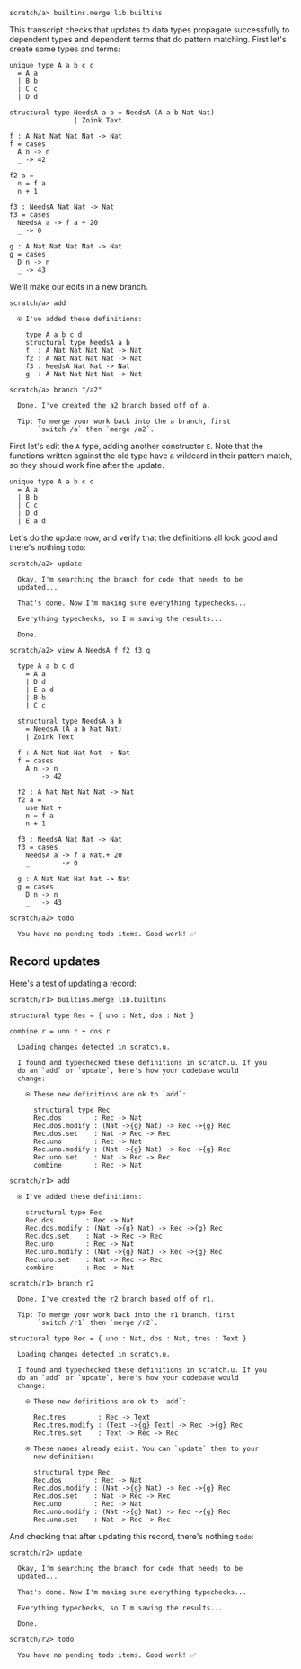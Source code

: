 ``` ucm :hide
scratch/a> builtins.merge lib.builtins
```

This transcript checks that updates to data types propagate successfully to dependent types and dependent terms that do pattern matching. First let's create some types and terms:

``` unison :hide
unique type A a b c d
  = A a
  | B b
  | C c
  | D d

structural type NeedsA a b = NeedsA (A a b Nat Nat)
                | Zoink Text

f : A Nat Nat Nat Nat -> Nat
f = cases
  A n -> n
  _ -> 42

f2 a =
  n = f a
  n + 1

f3 : NeedsA Nat Nat -> Nat
f3 = cases
  NeedsA a -> f a + 20
  _ -> 0

g : A Nat Nat Nat Nat -> Nat
g = cases
  D n -> n
  _ -> 43
```

We'll make our edits in a new branch.

``` ucm
scratch/a> add

  ⍟ I've added these definitions:

    type A a b c d
    structural type NeedsA a b
    f  : A Nat Nat Nat Nat -> Nat
    f2 : A Nat Nat Nat Nat -> Nat
    f3 : NeedsA Nat Nat -> Nat
    g  : A Nat Nat Nat Nat -> Nat

scratch/a> branch "/a2"

  Done. I've created the a2 branch based off of a.

  Tip: To merge your work back into the a branch, first
       `switch /a` then `merge /a2`.
```

First let's edit the `A` type, adding another constructor `E`. Note that the functions written against the old type have a wildcard in their pattern match, so they should work fine after the update.

``` unison :hide
unique type A a b c d
  = A a
  | B b
  | C c
  | D d
  | E a d
```

Let's do the update now, and verify that the definitions all look good and there's nothing `todo`:

``` ucm
scratch/a2> update

  Okay, I'm searching the branch for code that needs to be
  updated...

  That's done. Now I'm making sure everything typechecks...

  Everything typechecks, so I'm saving the results...

  Done.

scratch/a2> view A NeedsA f f2 f3 g

  type A a b c d
    = A a
    | D d
    | E a d
    | B b
    | C c

  structural type NeedsA a b
    = NeedsA (A a b Nat Nat)
    | Zoink Text

  f : A Nat Nat Nat Nat -> Nat
  f = cases
    A n -> n
    _   -> 42

  f2 : A Nat Nat Nat Nat -> Nat
  f2 a =
    use Nat +
    n = f a
    n + 1

  f3 : NeedsA Nat Nat -> Nat
  f3 = cases
    NeedsA a -> f a Nat.+ 20
    _        -> 0

  g : A Nat Nat Nat Nat -> Nat
  g = cases
    D n -> n
    _   -> 43

scratch/a2> todo

  You have no pending todo items. Good work! ✅
```

## Record updates

Here's a test of updating a record:

``` ucm :hide
scratch/r1> builtins.merge lib.builtins
```

``` unison
structural type Rec = { uno : Nat, dos : Nat }

combine r = uno r + dos r
```

``` ucm :added-by-ucm
  Loading changes detected in scratch.u.

  I found and typechecked these definitions in scratch.u. If you
  do an `add` or `update`, here's how your codebase would
  change:

    ⍟ These new definitions are ok to `add`:
    
      structural type Rec
      Rec.dos        : Rec -> Nat
      Rec.dos.modify : (Nat ->{g} Nat) -> Rec ->{g} Rec
      Rec.dos.set    : Nat -> Rec -> Rec
      Rec.uno        : Rec -> Nat
      Rec.uno.modify : (Nat ->{g} Nat) -> Rec ->{g} Rec
      Rec.uno.set    : Nat -> Rec -> Rec
      combine        : Rec -> Nat
```

``` ucm
scratch/r1> add

  ⍟ I've added these definitions:

    structural type Rec
    Rec.dos        : Rec -> Nat
    Rec.dos.modify : (Nat ->{g} Nat) -> Rec ->{g} Rec
    Rec.dos.set    : Nat -> Rec -> Rec
    Rec.uno        : Rec -> Nat
    Rec.uno.modify : (Nat ->{g} Nat) -> Rec ->{g} Rec
    Rec.uno.set    : Nat -> Rec -> Rec
    combine        : Rec -> Nat

scratch/r1> branch r2

  Done. I've created the r2 branch based off of r1.

  Tip: To merge your work back into the r1 branch, first
       `switch /r1` then `merge /r2`.
```

``` unison
structural type Rec = { uno : Nat, dos : Nat, tres : Text }
```

``` ucm :added-by-ucm
  Loading changes detected in scratch.u.

  I found and typechecked these definitions in scratch.u. If you
  do an `add` or `update`, here's how your codebase would
  change:

    ⍟ These new definitions are ok to `add`:
    
      Rec.tres        : Rec -> Text
      Rec.tres.modify : (Text ->{g} Text) -> Rec ->{g} Rec
      Rec.tres.set    : Text -> Rec -> Rec
    
    ⍟ These names already exist. You can `update` them to your
      new definition:
    
      structural type Rec
      Rec.dos        : Rec -> Nat
      Rec.dos.modify : (Nat ->{g} Nat) -> Rec ->{g} Rec
      Rec.dos.set    : Nat -> Rec -> Rec
      Rec.uno        : Rec -> Nat
      Rec.uno.modify : (Nat ->{g} Nat) -> Rec ->{g} Rec
      Rec.uno.set    : Nat -> Rec -> Rec
```

And checking that after updating this record, there's nothing `todo`:

``` ucm
scratch/r2> update

  Okay, I'm searching the branch for code that needs to be
  updated...

  That's done. Now I'm making sure everything typechecks...

  Everything typechecks, so I'm saving the results...

  Done.

scratch/r2> todo

  You have no pending todo items. Good work! ✅
```
